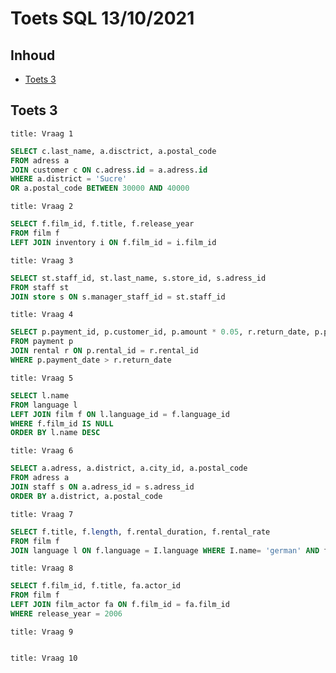 # Toets SQL 13/10/2021

## Inhoud

- [Toets 3](#Toets%203)

## Toets 3

```ad-quote
title: Vraag 1

```

```sql
SELECT c.last_name, a.disctrict, a.postal_code
FROM adress a
JOIN customer c ON c.adress.id = a.adress.id
WHERE a.district = 'Sucre'
OR a.postal_code BETWEEN 30000 AND 40000
```

```ad-quote
title: Vraag 2

```

```sql
SELECT f.film_id, f.title, f.release_year
FROM film f 
LEFT JOIN inventory i ON f.film_id = i.film_id
```

```ad-quote
title: Vraag 3

```

```sql
SELECT st.staff_id, st.last_name, s.store_id, s.adress_id
FROM staff st
JOIN store s ON s.manager_staff_id = st.staff_id
```

```ad-quote
title: Vraag 4

```

```sql
SELECT p.payment_id, p.customer_id, p.amount * 0.05, r.return_date, p.payment_date
FROM payment p
JOIN rental r ON p.rental_id = r.rental_id
WHERE p.payment_date > r.return_date
```

```ad-quote
title: Vraag 5

```

```sql
SELECT l.name
FROM language l
LEFT JOIN film f ON l.language_id = f.language_id
WHERE f.film_id IS NULL
ORDER BY l.name DESC
```

```ad-quote
title: Vraag 6

```

```sql
SELECT a.adress, a.district, a.city_id, a.postal_code
FROM adress a
JOIN staff s ON a.adress_id = s.adress_id
ORDER BY a.district, a.postal_code
```

```ad-quote
title: Vraag 7

```

```sql
SELECT f.title, f.length, f.rental_duration, f.rental_rate
FROM film f
JOIN language l ON f.language = I.language WHERE I.name= 'german' AND f.length > 60
```

```ad-quote
title: Vraag 8

```

```sql
SELECT f.film_id, f.title, fa.actor_id
FROM film f
LEFT JOIN film_actor fa ON f.film_id = fa.film_id
WHERE release_year = 2006
```

```ad-quote
title: Vraag 9
```

```sql

```

```ad-quote
title: Vraag 10

```

```sql

```